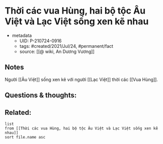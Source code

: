 ---
---

# Thời các vua Hùng, hai bộ tộc Âu Việt và Lạc Việt sống xen kẽ nhau

- metadata
	- UID: P-210724-0916
	- tags: #created/2021/Jul/24, #permanent/fact 
	- source: [[@ wiki, An Dương Vương]]

## Notes
Người [[Âu Việt]] sống xen kẽ với người [[Lạc Việt]] thời các [[Vua Hùng]]. 

## Questions & thoughts:

## Related:
```dataview
list
from [[Thời các vua Hùng, hai bộ tộc Âu Việt và Lạc Việt sống xen kẽ nhau]]
sort file.name asc
```
